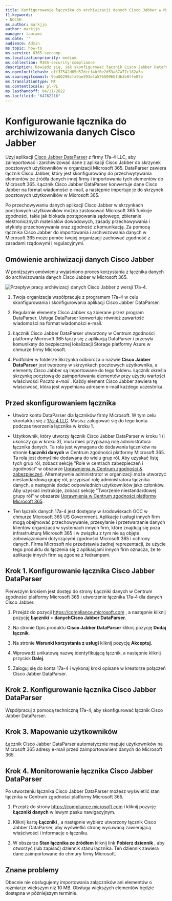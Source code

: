 ```yaml
---
title: Konfigurowanie łącznika do archiwizacji danych Cisco Jabber w Microsoft 365
f1.keywords:
- NOCSH
ms.author: markjjo
author: markjjo
manager: laurawi
ms.date: ''
audience: Admin
ms.topic: how-to
ms.service: O365-seccomp
ms.localizationpriority: medium
ms.collection: M365-security-compliance
description: Dowiedz się, jak skonfigurować łącznik Cisco Jabber DataParser 17a-4 i używać go do importowania i archiwizowania danych Cisco Jabber w Microsoft 365.
ms.openlocfilehash: eff37542d65d57dccf4bf0e2d53a87a77c182a3a
ms.sourcegitcommit: 9ba00298cfa9ae293e4a57650965fdb3e8ffe07b
ms.translationtype: MT
ms.contentlocale: pl-PL
ms.lasthandoff: 04/11/2022
ms.locfileid: "64762216"
---
```

# <a name="set-up-a-connector-to-archive-cisco-jabber-data"></a>Konfigurowanie łącznika do archiwizowania danych Cisco Jabber

Użyj aplikacji [Cisco Jabber DataParser](https://www.17a-4.com/jabber-dataparser/) z firmy 17a-4 LLC, aby zaimportować i zarchiwizować dane z aplikacji Cisco Jabber do skrzynek pocztowych użytkowników w organizacji Microsoft 365. DataParser zawiera łącznik Cisco Jabber, który jest skonfigurowany do przechwytywania elementów ze źródła danych innej firmy i importowania tych elementów do Microsoft 365. Łącznik Cisco Jabber DataParser konwertuje dane Cisco Jabber na format wiadomości e-mail, a następnie importuje je do skrzynek pocztowych użytkowników w Microsoft 365.

Po przechowywaniu danych aplikacji Cisco Jabber w skrzynkach pocztowych użytkowników można zastosować Microsoft 365 funkcje zgodności, takie jak blokada postępowania sądowego, zbieranie elektronicznych materiałów dowodowych, zasady przechowywania i etykiety przechowywania oraz zgodność z komunikacją. Za pomocą łącznika Cisco Jabber do importowania i archiwizowania danych w Microsoft 365 może pomóc twojej organizacji zachować zgodność z zasadami rządowymi i regulacyjnymi.

## <a name="overview-of-archiving-cisco-jabber-data"></a>Omówienie archiwizacji danych Cisco Jabber

W poniższym omówieniu wyjaśniono proces korzystania z łącznika danych do archiwizowania danych Cisco Jabber w Microsoft 365.

![Przepływ pracy archiwizacji danych Cisco Jabber z wersji 17a-4.](../media/CiscoJabberDataParserConnectorWorkflow.png)

1. Twoja organizacja współpracuje z programem 17a-4 w celu skonfigurowania i skonfigurowania aplikacji Cisco Jabber DataParser.

2. Regularnie elementy Cisco Jabber są zbierane przez program DataParser. Usługa DataParser konwertuje również zawartość wiadomości na format wiadomości e-mail.

3. Łącznik Cisco Jabber DataParser utworzony w Centrum zgodności platformy Microsoft 365 łączy się z aplikacją DataParser i przesyła komunikaty do bezpiecznej lokalizacji Storage platformy Azure w chmurze firmy Microsoft.

4. Podfolder w folderze Skrzynka odbiorcza o nazwie **Cisco Jabber DataParser** jest tworzony w skrzynkach pocztowych użytkownika, a elementy Cisco Jabber są importowane do tego folderu. Łącznik określa skrzynkę pocztową do zaimportowania elementów przy użyciu wartości właściwości *Poczta e-mail* . Każdy element Cisco Jabber zawiera tę właściwość, która jest wypełniana adresem e-mail każdego uczestnika.

## <a name="before-you-set-up-a-connector"></a>Przed skonfigurowaniem łącznika

- Utwórz konto DataParser dla łączników firmy Microsoft. W tym celu skontaktuj się z [17a-4 LLC](https://www.17a-4.com/contact/). Musisz zalogować się do tego konta podczas tworzenia łącznika w kroku 1.

- Użytkownik, który utworzy łącznik Cisco Jabber DataParser w kroku 1 (i ukończy go w kroku 3), musi mieć przypisaną rolę administratora łącznika danych. Ta rola jest wymagana do dodawania łączników na stronie **Łączniki danych** w Centrum zgodności platformy Microsoft 365. Ta rola jest domyślnie dodawana do wielu grup ról. Aby uzyskać listę tych grup ról, zobacz sekcję "Role w centrach zabezpieczeń i zgodności" w obszarze [Uprawnienia w Centrum zgodności & zabezpieczeń](../security/office-365-security/permissions-in-the-security-and-compliance-center.md#roles-in-the-security--compliance-center). Alternatywnie administrator w organizacji może utworzyć niestandardową grupę ról, przypisać rolę administratora łącznika danych, a następnie dodać odpowiednich użytkowników jako członków. Aby uzyskać instrukcje, zobacz sekcję "Tworzenie niestandardowej grupy ról" w obszarze [Uprawnienia w Centrum zgodności platformy Microsoft 365](microsoft-365-compliance-center-permissions.md#create-a-custom-role-group).

- Ten łącznik danych 17a-4 jest dostępny w środowiskach GCC w chmurze Microsoft 365 US Government. Aplikacje i usługi innych firm mogą obejmować przechowywanie, przesyłanie i przetwarzanie danych klientów organizacji w systemach innych firm, które znajdują się poza infrastrukturą Microsoft 365 i w związku z tym nie są objęte zobowiązaniami dotyczącymi zgodności Microsoft 365 i ochrony danych. Firma Microsoft nie przedstawia żadnej reprezentacji, że użycie tego produktu do łączenia się z aplikacjami innych firm oznacza, że te aplikacje innych firm są zgodne z fedrampem.

## <a name="step-1-set-up-a-cisco-jabber-dataparser-connector"></a>Krok 1. Konfigurowanie łącznika Cisco Jabber DataParser

Pierwszym krokiem jest dostęp do strony Łączniki danych w Centrum zgodności platformy Microsoft 365 i utworzenie łącznika 17a-4 dla danych Cisco Jabber.

1. Przejdź do pozycji <https://compliance.microsoft.com> , a następnie kliknij pozycję **Łączniki** >  **danychCisco Jabber DataParser**.

2. Na stronie Opis produktu **Cisco Jabber DataParser** kliknij pozycję **Dodaj łącznik**.

3. Na stronie **Warunki korzystania z usługi** kliknij pozycję **Akceptuj**.

4. Wprowadź unikatową nazwę identyfikującą łącznik, a następnie kliknij przycisk **Dalej**.

5. Zaloguj się do konta 17a-4 i wykonaj kroki opisane w kreatorze połączeń Cisco Jabber DataParser.

## <a name="step-2-configure-the-cisco-jabber-dataparser-connector"></a>Krok 2. Konfigurowanie łącznika Cisco Jabber DataParser

Współpracuj z pomocą techniczną 17a-4, aby skonfigurować łącznik Cisco Jabber DataParser.

## <a name="step-3-map-users"></a>Krok 3. Mapowanie użytkowników

Łącznik Cisco Jabber DataParser automatycznie mapuje użytkowników na Microsoft 365 adresy e-mail przed zaimportowaniem danych do Microsoft 365.

## <a name="step-4-monitor-the-cisco-jabber-dataparser-connector"></a>Krok 4. Monitorowanie łącznika Cisco Jabber DataParser

Po utworzeniu łącznika Cisco Jabber DataParser możesz wyświetlić stan łącznika w Centrum zgodności platformy Microsoft 365.

1. Przejdź do strony <https://compliance.microsoft.com> i kliknij pozycję **Łączniki danych** w lewym pasku nawigacyjnym.

2. Kliknij kartę **Łączniki** , a następnie wybierz utworzony łącznik Cisco Jabber DataParser, aby wyświetlić stronę wysuwaną zawierającą właściwości i informacje o łączniku.

3. W obszarze **Stan łącznika ze źródłem** kliknij link **Pobierz dziennik** , aby otworzyć (lub zapisać) dziennik stanu łącznika. Ten dziennik zawiera dane zaimportowane do chmury firmy Microsoft.

## <a name="known-issues"></a>Znane problemy

Obecnie nie obsługujemy importowania załączników ani elementów o rozmiarze większym niż 10 MB. Obsługa większych elementów będzie dostępna w późniejszym terminie.
